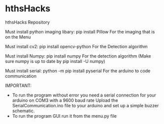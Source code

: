 # hthsHacks
hthsHacks Repository

Must install python imaging libary: pip install Pillow
For the imaging that is on the Menu

Must install cv2: pip install opencv-python
For the Detection algorithm

Must install Numpy: pip install numpy
For the detection algorithm 
(Make sure numpy is up to date by pip install -U numpy)

Must install serial: python -m pip install pyserial
For the arduino to code communication

IMPORTANT:
- To run the program without error you need a serial connection for your arduino on COM3 with a 9600 baud rate
Upload the SerialCommunication.ino file to your arduino and set up a simple buzzer schematic.
- To run the program GUI run it from the menu.py file

